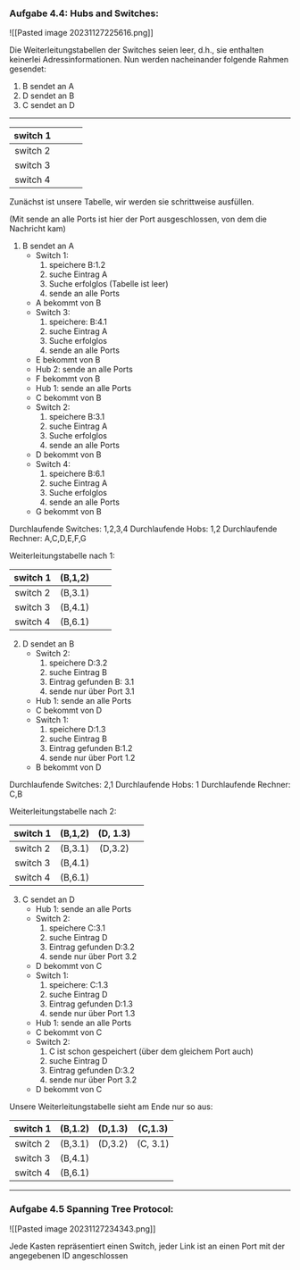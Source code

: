  ### Aufgabe 4.4: Hubs and Switches:

![[Pasted image 20231127225616.png]]

Die Weiterleitungstabellen der Switches seien leer, d.h., sie enthalten keinerlei Adressinformationen.
Nun werden nacheinander folgende Rahmen gesendet:

1. B sendet an A
2. D sendet an B
3. C sendet an D

---

| switch 1 |     |     |     |
|:--------:| :---: | :---: | :---: |
| switch 2 |     |     |     |
| switch 3 |     |     |     |
| switch 4 |     |     |     |
Zunächst ist unsere Tabelle, wir werden sie schrittweise ausfüllen.

(Mit sende an alle Ports ist hier der Port ausgeschlossen, von dem die Nachricht kam)

1. B sendet an A
	- Switch 1: 
		1. speichere B:1.2
		2. suche Eintrag A
		3. Suche erfolglos (Tabelle ist leer)
		4. sende an alle Ports
	- A bekommt von B
	- Switch 3:
		1. speichere: B:4.1
		2. suche Eintrag A
		3. Suche erfolglos
		4. sende an alle Ports
	- E bekommt von B
	- Hub 2: sende an alle Ports
	- F bekommt von B
	- Hub 1: sende an alle Ports
	- C bekommt von B
	- Switch 2:
		1. speichere B:3.1
		2. suche Eintrag A
		3. Suche erfolglos
		4. sende an alle Ports
	- D bekommt von B
	- Switch 4:
		1. speichere B:6.1
		2. suche Eintrag A
		3. Suche erfolglos
		4. sende an alle Ports
	- G bekommt von B

Durchlaufende Switches: 1,2,3,4
Durchlaufende Hobs: 1,2
Durchlaufende Rechner: A,C,D,E,F,G

Weiterleitungstabelle nach 1:

| switch 1 | (B,1,2) |     |     |
|:--------:|:-------:|:---:|:---:|
| switch 2 | (B,3.1) |     |     |
| switch 3 | (B,4.1) |     |     |
| switch 4 | (B,6.1) |     |     |

2. D sendet an B
	- Switch 2:
		1. speichere D:3.2
		2. suche Eintrag B
		3. Eintrag gefunden B: 3.1
		4. sende nur über Port 3.1
	- Hub 1: sende an alle Ports
	- C bekommt von D
	- Switch 1:
		1. speichere D:1.3
		2. suche Eintrag B
		3. Eintrag gefunden B:1.2
		4. sende nur über Port 1.2
	- B bekommt von D

Durchlaufende Switches: 2,1
Durchlaufende Hobs: 1
Durchlaufende Rechner: C,B 


Weiterleitungstabelle nach 2:

| switch 1 | (B,1,2) | (D, 1.3) |     |
|:--------:|:-------:|:--------:|:---:|
| switch 2 | (B,3.1) | (D,3.2)  |     |
| switch 3 | (B,4.1) |          |     |
| switch 4 | (B,6.1) |          |     |

3. C sendet an D
	- Hub 1: sende an alle Ports
	- Switch 2:
		1. speichere C:3.1
		2. suche Eintrag D
		3. Eintrag gefunden D:3.2
		4. sende nur über Port 3.2
	- D bekommt von C
	- Switch 1:
		1. speichere: C:1.3
		2. suche Eintrag D
		3. Eintrag gefunden D:1.3
		4. sende nur über Port 1.3
	- Hub 1: sende an alle Ports
	- C bekommt von C
	- Switch 2:
		1. C ist schon gespeichert (über dem gleichem Port auch)
		2. suche Eintrag D 
		3. Eintrag gefunden D:3.2
		4. sende nur über Port 3.2
	- D bekommt von C

Unsere Weiterleitungstabelle sieht am Ende nur so aus:

| switch 1 | (B,1.2) | (D,1.3) | (C,1.3)  |
|:--------:|:-------:|:-------:|:--------:|
| switch 2 | (B,3.1) | (D,3.2) | (C, 3.1) |
| switch 3 | (B,4.1) |         |          |
| switch 4 | (B,6.1) |         |          |


--- 
 ### Aufgabe 4.5 Spanning Tree Protocol:
![[Pasted image 20231127234343.png]]

Jede Kasten repräsentiert einen Switch, jeder Link ist an einen Port mit der angegebenen ID angeschlossen